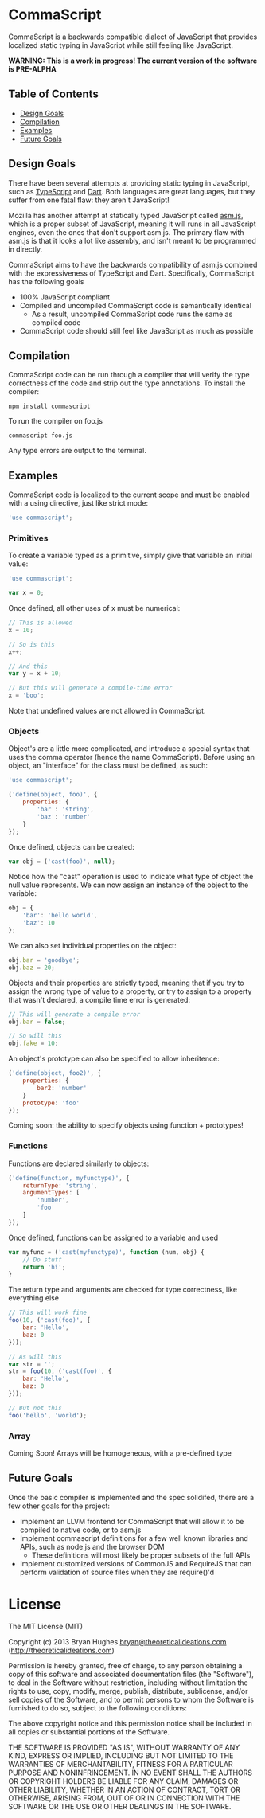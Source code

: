 CommaScript
===========

CommaScript is a backwards compatible dialect of JavaScript that provides localized static typing in
JavaScript while still feeling like JavaScript.

**WARNING: This is a work in progress! The current version of the software is PRE-ALPHA**

## Table of Contents
* [Design Goals](#design-goals)
* [Compilation](#compilation)
* [Examples](#examples)
* [Future Goals](#future-goals)

## Design Goals

There have been several attempts at providing static typing in JavaScript, such
as [TypeScript](http://www.typescriptlang.org/) and [Dart](http://www.dartlang.org/).
Both languages are great languages, but they suffer from one fatal flaw: they aren't
JavaScript!

Mozilla has another attempt at statically typed JavaScript called [asm.js](http://asmjs.org/),
which is a proper subset of JavaScript, meaning it will runs in all JavaScript
engines, even the ones that don't support asm.js. The primary flaw with asm.js is
that it looks a lot like assembly, and isn't meant to be programmed in directly.

CommaScript aims to have the backwards compatibility of asm.js combined with the
expressiveness of TypeScript and Dart. Specifically, CommaScript has the
following goals
* 100% JavaScript compliant
* Compiled and uncompiled CommaScript code is semantically identical
	* As a result, uncompiled CommaScript code runs the same as compiled code
* CommaScript code should still feel like JavaScript as much as possible

## Compilation

CommaScript code can be run through a compiler that will verify the type correctness
of the code and strip out the type annotations. To install the compiler:

```
npm install commascript
```

To run the compiler on foo.js

```
commascript foo.js
```

Any type errors are output to the terminal.

## Examples

CommaScript code is localized to the current scope and must be enabled with a
using directive, just like strict mode:

```JavaScript
'use commascript';
```

### Primitives

To create a variable typed as a primitive, simply give that variable an initial value:

```JavaScript
'use commascript';

var x = 0;
```

Once defined, all other uses of x must be numerical:

```JavaScript
// This is allowed
x = 10;

// So is this
x++;

// And this
var y = x + 10;

// But this will generate a compile-time error
x = 'boo';
```

Note that undefined values are not allowed in CommaScript.

### Objects

Object's are a little more complicated, and introduce a special syntax that uses
the comma operator (hence the name CommaScript). Before using an object, an
"interface" for the class must be defined, as such:

```JavaScript
'use commascript';

('define(object, foo)', {
	properties: {
		'bar': 'string',
		'baz': 'number'
	}
});
```

Once defined, objects can be created:

```JavaScript
var obj = ('cast(foo)', null);
```

Notice how the "cast" operation is used to indicate what type of object the null
value represents. We can now assign an instance of the object to the variable:

```JavaScript
obj = {
	'bar': 'hello world',
	'baz': 10
};
```

We can also set individual properties on the object:

```JavaScript
obj.bar = 'goodbye';
obj.baz = 20;
```

Objects and their properties are strictly typed, meaning that if you try to assign
the wrong type of value to a property, or try to assign to a property that wasn't
declared, a compile time error is generated:

```JavaScript
// This will generate a compile error
obj.bar = false;

// So will this
obj.fake = 10;
```

An object's prototype can also be specified to allow inheritence:

```JavaScript
('define(object, foo2)', {
	properties: {
		bar2: 'number'
	}
	prototype: 'foo'
});
```

Coming soon: the ability to specify objects using function + prototypes!

### Functions

Functions are declared similarly to objects:

```JavaScript
('define(function, myfunctype)', {
	returnType: 'string',
	argumentTypes: [
		'number',
		'foo'
	]
});
```

Once defined, functions can be assigned to a variable and used
```JavaScript
var myfunc = ('cast(myfunctype)', function (num, obj) {
	// Do stuff
	return 'hi';
}
```

The return type and arguments are checked for type correctness, like everything else

```JavaScript
// This will work fine
foo(10, ('cast(foo)', {
	bar: 'Hello',
	baz: 0
}));

// As will this
var str = '';
str = foo(10, ('cast(foo)', {
	bar: 'Hello',
	baz: 0
}));

// But not this
foo('hello', 'world');
```

### Array

Coming Soon! Arrays will be homogeneous, with a pre-defined type

## Future Goals

Once the basic compiler is implemented and the spec solidifed, there are a few other
goals for the project:
* Implement an LLVM frontend for CommaScript that will allow it to be compiled to
native code, or to asm.js
* Implement commascript definitions for a few well known libraries and APIs, such
as node.js and the browser DOM
	* These definitions will most likely be proper subsets of the full APIs
* Implement customized versions of CommonJS and RequireJS that can perform validation
of source files when they are require()'d

License
=======

The MIT License (MIT)

Copyright (c) 2013 Bryan Hughes bryan@theoreticalideations.com (http://theoreticalideations.com)

Permission is hereby granted, free of charge, to any person obtaining a copy
of this software and associated documentation files (the "Software"), to deal
in the Software without restriction, including without limitation the rights
to use, copy, modify, merge, publish, distribute, sublicense, and/or sell
copies of the Software, and to permit persons to whom the Software is
furnished to do so, subject to the following conditions:

The above copyright notice and this permission notice shall be included in
all copies or substantial portions of the Software.

THE SOFTWARE IS PROVIDED "AS IS", WITHOUT WARRANTY OF ANY KIND, EXPRESS OR
IMPLIED, INCLUDING BUT NOT LIMITED TO THE WARRANTIES OF MERCHANTABILITY,
FITNESS FOR A PARTICULAR PURPOSE AND NONINFRINGEMENT. IN NO EVENT SHALL THE
AUTHORS OR COPYRIGHT HOLDERS BE LIABLE FOR ANY CLAIM, DAMAGES OR OTHER
LIABILITY, WHETHER IN AN ACTION OF CONTRACT, TORT OR OTHERWISE, ARISING FROM,
OUT OF OR IN CONNECTION WITH THE SOFTWARE OR THE USE OR OTHER DEALINGS IN
THE SOFTWARE.
